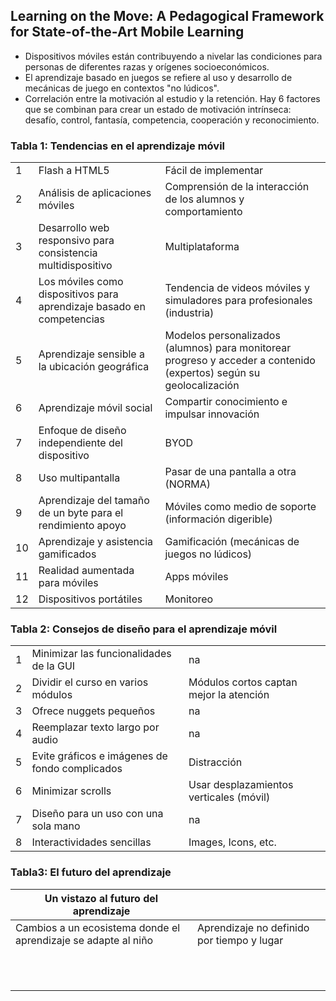 ## Learning on the Move: A Pedagogical Framework for State-of-the-Art Mobile Learning

- Dispositivos  móviles  están  contribuyendo  a  nivelar  las  condiciones para  personas  de  diferentes  razas  y  orígenes  socioeconómicos.
- El  aprendizaje  basado  en  juegos  se  refiere  al  uso  y  desarrollo  de  mecánicas  de  juego  en  contextos  "no lúdicos".
- Correlación entre la motivación al estudio y la retención. Hay 6 factores que se combinan para crear un estado de motivación intrínseca: desafío, control, fantasía, competencia, cooperación y reconocimiento. 


### Tabla 1:  Tendencias  en  el  aprendizaje  móvil

|   |   |   |
|---|---|---|
| 1 | Flash a HTML5 |                                                           Fácil de implementar |
| 2 | Análisis de aplicaciones móviles |                                        Comprensión de la interacción de los alumnos y comportamiento |
| 3 | Desarrollo web responsivo para consistencia multidispositivo |            Multiplataforma |
| 4 | Los móviles como dispositivos para aprendizaje basado en competencias |   Tendencia de videos móviles y simuladores para profesionales (industria) |
| 5 | Aprendizaje sensible a la ubicación geográfica |                          Modelos personalizados (alumnos) para monitorear progreso y acceder a contenido (expertos) según su geolocalización |
| 6 | Aprendizaje móvil social |                                                Compartir conocimiento e impulsar innovación |
| 7 | Enfoque de diseño independiente del dispositivo |                         BYOD |
| 8 | Uso multipantalla |                                                       Pasar de una pantalla a otra (NORMA) |
| 9 | Aprendizaje del tamaño de un byte para el rendimiento apoyo |             Móviles como medio de soporte (información digerible) |
| 10 | Aprendizaje y asistencia gamificados |                                   Gamificación (mecánicas de juegos no lúdicos) |
| 11 | Realidad aumentada para móviles |                                        Apps móviles |
| 12 | Dispositivos portátiles |                                                Monitoreo |

### Tabla 2:  Consejos  de  diseño  para  el  aprendizaje  móvil

|   |   |   |
|---|---|---|
| 1 | Minimizar las funcionalidades de la GUI |         na |
| 2 | Dividir el curso en varios módulos |              Módulos cortos captan mejor la atención |
| 3 | Ofrece nuggets pequeños |                         na |
| 4 | Reemplazar texto largo por audio |                na |
| 5 | Evite gráficos e imágenes de fondo complicados |  Distracción |
| 6 | Minimizar scrolls |                               Usar desplazamientos verticales (móvil) |
| 7 | Diseño para un uso con una sola mano |            na |
| 8 | Interactividades sencillas |                      Images, Icons, etc. |

### Tabla3: El futuro del aprendizaje

| Un vistazo al futuro del aprendizaje | |
|---|---|
| Cambios a un ecosistema donde el aprendizaje se adapte al niño | Aprendizaje no definido por tiempo y lugar |
|                                                                |  |
|                                                                |  |
|                                                                |  |
|                                                                |  |
|                                                                |  |
|                                                                |  |
|                                                                |  |
|                                                                |  |
|                                                                |  |
|                                                                |  |
|                                                                |  |